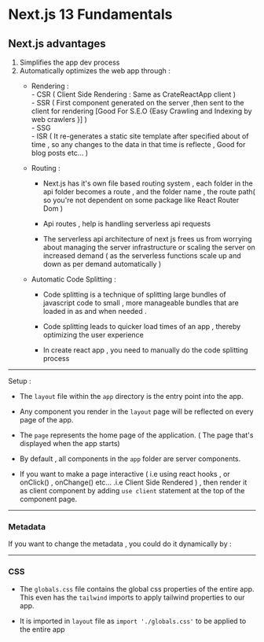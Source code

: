 # Next.js 13 Fundamentals


## Next.js advantages
 1. Simplifies the app dev process
 1. Automatically optimizes the web app through :    
    + Rendering  :   
          - CSR  ( Client Side Rendering : Same as CrateReactApp client )   
          -  SSR  ( First component generated on the server ,then sent to the client for rendering [Good For S.E.O {Easy Crawling and Indexing by web crawlers }] )         
          -  SSG    
          -  ISR ( It re-generates a static site template after specified about of time , so any changes to the data in that time is reflecte , Good for blog posts etc... )
          
    + Routing :   
         + Next.js has it's own file based routing system , each folder in the api folder becomes a route , and the folder name , the route path( so you're not dependent on some package like  React Router Dom )

        + Api routes , help is handling serverless api requests
        
        + The serverless api architecture of next js frees us from worrying about managing the server infrastructure or  scaling the server on increased demand ( as the serverless functions scale up and down as per demand automatically )
    
    + Automatic Code Splitting :    
        + Code splitting is a technique of splitting large bundles of javascript code to small , more manageable bundles that are loaded in as and when needed .
       
        + Code splitting leads to quicker load times of an app , thereby optimizing the user experience 
        
        + In create react app , you need to manually do the code splitting process

     

----


Setup : 

+ The `layout` file within the `app` directory is the entry point into the app.

+ Any component you render in the `layout` page will be reflected on every page of the app.

+  The  `page` represents the home page of the application. ( The page that's displayed when the app starts)

+  By default , all components in the `app` folder are server components.

+ If you want to make a page interactive ( i.e using react hooks  , or onClick() , onChange() etc... .i.e Client Side Rendered ) , then render it as client component  by adding `use client` statement at the top of the component page.

---

### Metadata

If you want to change the metadata , you could do it dynamically by : 


---
 
### CSS 
 
- The `globals.css` file contains the global css properties of the entire app. This even has the `tailwind` imports to apply tailwind properties to our app.
 
- It is imported in `layout` file as `import './globals.css'` to be applied to the entire app